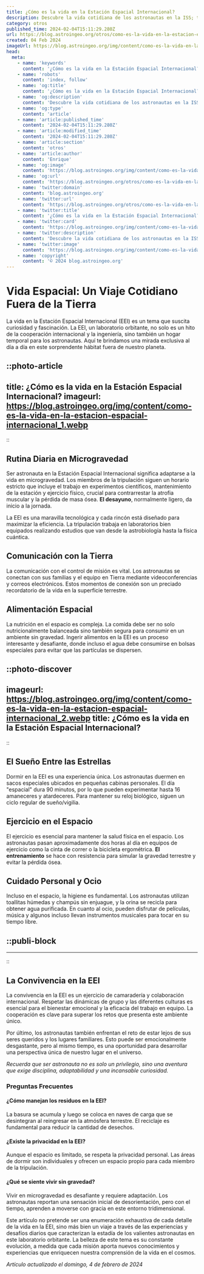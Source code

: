 ```yaml
---
title: ¿Cómo es la vida en la Estación Espacial Internacional?
description: Descubre la vida cotidiana de los astronautas en la ISS; trabajo, ocio y desafíos únicos en un entorno de microgravedad.
category: otros
published_time: 2024-02-04T15:11:29.280Z
url: https://blog.astroingeo.org/otros/como-es-la-vida-en-la-estacion-espacial-internacional
created: 04 Feb 2024
imageUrl: https://blog.astroingeo.org/img/content/como-es-la-vida-en-la-estacion-espacial-internacional_1.webp
head:
  meta:
    - name: 'keywords'
      content: '¿Cómo es la vida en la Estación Espacial Internacional?'
    - name: 'robots'
      content: 'index, follow'
    - name: 'og:title'
      content: '¿Cómo es la vida en la Estación Espacial Internacional?'
    - name: 'og:description'
      content: 'Descubre la vida cotidiana de los astronautas en la ISS; trabajo, ocio y desafíos únicos en un entorno de microgravedad.'
    - name: 'og:type'
      content: 'article'
    - name: 'article:published_time'
      content: '2024-02-04T15:11:29.280Z'
    - name: 'article:modified_time'
      content: '2024-02-04T15:11:29.280Z'
    - name: 'article:section'
      content: 'otros'
    - name: 'article:author'
      content: 'Enrique'
    - name: 'og:image'
      content: 'https://blog.astroingeo.org/img/content/como-es-la-vida-en-la-estacion-espacial-internacional_1.webp'
    - name: 'og:url'
      content: 'https://blog.astroingeo.org/otros/como-es-la-vida-en-la-estacion-espacial-internacional'
    - name: 'twitter:domain'
      content: 'blog.astroingeo.org'
    - name: 'twitter:url'
      content: 'https://blog.astroingeo.org/otros/como-es-la-vida-en-la-estacion-espacial-internacional'
    - name: 'twitter:title'
      content: '¿Cómo es la vida en la Estación Espacial Internacional?'
    - name: 'twitter:card'
      content: 'https://blog.astroingeo.org/img/content/como-es-la-vida-en-la-estacion-espacial-internacional_1.webp'
    - name: 'twitter:description'
      content: 'Descubre la vida cotidiana de los astronautas en la ISS; trabajo, ocio y desafíos únicos en un entorno de microgravedad.'
    - name: 'twitter:image'
      content: 'https://blog.astroingeo.org/img/content/como-es-la-vida-en-la-estacion-espacial-internacional_1.webp'
    - name: 'copyright'
      content: '© 2024 blog.astroingeo.org'
---
```

# Vida Espacial: Un Viaje Cotidiano Fuera de la Tierra

La vida en la Estación Espacial Internacional (EEI) es un tema que suscita curiosidad y fascinación. La EEI, un laboratorio orbitante, no solo es un hito de la cooperación internacional y la ingeniería, sino también un hogar temporal para los astronautas. Aquí te brindamos una mirada exclusiva al día a día en este sorprendente hábitat fuera de nuestro planeta.


::photo-article
---
title: ¿Cómo es la vida en la Estación Espacial Internacional?
imageurl: https://blog.astroingeo.org/img/content/como-es-la-vida-en-la-estacion-espacial-internacional_1.webp
---
::


## Rutina Diaria en Microgravedad

Ser astronauta en la Estación Espacial Internacional significa adaptarse a la vida en microgravedad. Los miembros de la tripulación siguen un horario estricto que incluye el trabajo en experimentos científicos, mantenimiento de la estación y ejercicio físico, crucial para contrarrestar la atrofia muscular y la pérdida de masa ósea. **El desayuno**, normalmente ligero, da inicio a la jornada.

La EEI es una maravilla tecnológica y cada rincón está diseñado para maximizar la eficiencia. La tripulación trabaja en laboratorios bien equipados realizando estudios que van desde la astrobiología hasta la física cuántica.

## Comunicación con la Tierra

La comunicación con el control de misión es vital. Los astronautas se conectan con sus familias y el equipo en Tierra mediante videoconferencias y correos electrónicos. Estos momentos de conexión son un preciado recordatorio de la vida en la superficie terrestre.

## Alimentación Espacial

La nutrición en el espacio es compleja. La comida debe ser no solo nutricionalmente balanceada sino también segura para consumir en un ambiente sin gravedad. Ingerir alimentos en la EEI es un proceso interesante y desafiante, donde incluso el agua debe consumirse en bolsas especiales para evitar que las partículas se dispersen.


::photo-discover
---
imageurl: https://blog.astroingeo.org/img/content/como-es-la-vida-en-la-estacion-espacial-internacional_2.webp
title: ¿Cómo es la vida en la Estación Espacial Internacional?
---
::


## El Sueño Entre las Estrellas

Dormir en la EEI es una experiencia única. Los astronautas duermen en sacos especiales ubicados en pequeñas cabinas personales. El día "espacial" dura 90 minutos, por lo que pueden experimentar hasta 16 amaneceres y atardeceres. Para mantener su reloj biológico, siguen un ciclo regular de sueño/vigilia.

## Ejercicio en el Espacio

El ejercicio es esencial para mantener la salud física en el espacio. Los astronautas pasan aproximadamente dos horas al día en equipos de ejercicio como la cinta de correr o la bicicleta ergométrica. **El entrenamiento** se hace con resistencia para simular la gravedad terrestre y evitar la pérdida ósea.

## Cuidado Personal y Ocio

Incluso en el espacio, la higiene es fundamental. Los astronautas utilizan toallitas húmedas y champús sin enjuague, y la orina se recicla para obtener agua purificada. En cuanto al ocio, pueden disfrutar de películas, música y algunos incluso llevan instrumentos musicales para tocar en su tiempo libre.


  ::publi-block
  ---
  ---
  ::
  
  
## La Convivencia en la EEI

La convivencia en la EEI es un ejercicio de camaradería y colaboración internacional. Respetar las dinámicas de grupo y las diferentes culturas es esencial para el bienestar emocional y la eficacia del trabajo en equipo. La cooperación es clave para superar los retos que presenta este ambiente único.

Por último, los astronautas también enfrentan el reto de estar lejos de sus seres queridos y los lugares familiares. Esto puede ser emocionalmente desgastante, pero al mismo tiempo, es una oportunidad para desarrollar una perspectiva única de nuestro lugar en el universo.

*Recuerda que ser astronauta no es solo un privilegio, sino una aventura que exige disciplina, adaptabilidad y una incansable curiosidad.*

### Preguntas Frecuentes

#### ¿Cómo manejan los residuos en la EEI?

La basura se acumula y luego se coloca en naves de carga que se desintegran al reingresar en la atmósfera terrestre. El reciclaje es fundamental para reducir la cantidad de desechos.

#### ¿Existe la privacidad en la EEI?

Aunque el espacio es limitado, se respeta la privacidad personal. Las áreas de dormir son individuales y ofrecen un espacio propio para cada miembro de la tripulación.

#### ¿Qué se siente vivir sin gravedad?

Vivir en microgravedad es desafiante y requiere adaptación. Los astronautas reportan una sensación inicial de desorientación, pero con el tiempo, aprenden a moverse con gracia en este entorno tridimensional.

Este artículo no pretende ser una enumeración exhaustiva de cada detalle de la vida en la EEI, sino más bien un viaje a través de las experiencias y desafíos diarios que caracterizan la estadía de los valientes astronautas en este laboratorio orbitante. La belleza de este tema es su constante evolución, a medida que cada misión aporta nuevos conocimientos y experiencias que enriquecen nuestra comprensión de la vida en el cosmos.

_Artículo actualizado el domingo, 4 de febrero de 2024_